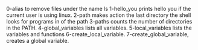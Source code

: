 0-alias to remove files under the name ls
1-hello_you prints hello you if the current user is using linux.
2-path makes action the last directory the shell looks for programs in of the path
3-paths counts the number of directories in the PATH.
4-global_variables lists all variables.
5-local_variables lists the variables and functions
6-create_local_variable.
7-create_global_variable, creates a global variable.
